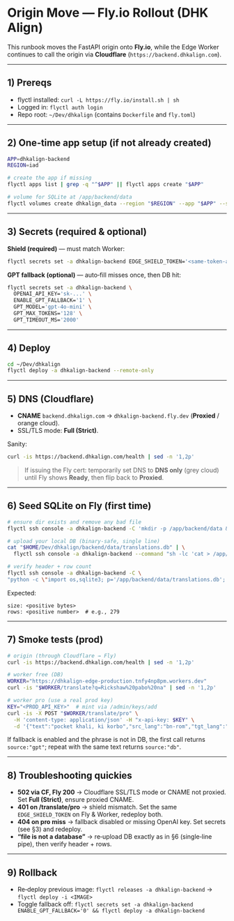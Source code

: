 # Origin Move — Fly.io Rollout (DHK Align)

This runbook moves the FastAPI origin onto **Fly.io**, while the Edge Worker continues to call the origin via **Cloudflare** (`https://backend.dhkalign.com`).

---

## 1) Prereqs
- flyctl installed: `curl -L https://fly.io/install.sh | sh`
- Logged in: `flyctl auth login`
- Repo root: `~/Dev/dhkalign` (contains `Dockerfile` and `fly.toml`)

---

## 2) One‑time app setup (if not already created)
```bash
APP=dhkalign-backend
REGION=iad

# create the app if missing
flyctl apps list | grep -q "^$APP" || flyctl apps create "$APP"

# volume for SQLite at /app/backend/data
flyctl volumes create dhkalign_data --region "$REGION" --app "$APP" --size 1
```

---

## 3) Secrets (required & optional)
**Shield (required)** — must match Worker:
```bash
flyctl secrets set -a dhkalign-backend EDGE_SHIELD_TOKEN='<same-token-as-worker-prod>'
```

**GPT fallback (optional)** — auto‑fill misses once, then DB hit:
```bash
flyctl secrets set -a dhkalign-backend \
  OPENAI_API_KEY='sk-...' \
  ENABLE_GPT_FALLBACK='1' \
  GPT_MODEL='gpt-4o-mini' \
  GPT_MAX_TOKENS='128' \
  GPT_TIMEOUT_MS='2000'
```

---

## 4) Deploy
```bash
cd ~/Dev/dhkalign
flyctl deploy -a dhkalign-backend --remote-only
```

---

## 5) DNS (Cloudflare)
- **CNAME** `backend.dhkalign.com` → `dhkalign-backend.fly.dev` (**Proxied** / orange cloud).
- SSL/TLS mode: **Full (Strict)**.

Sanity:
```bash
curl -is https://backend.dhkalign.com/health | sed -n '1,2p'
```

> If issuing the Fly cert: temporarily set DNS to **DNS only** (grey cloud) until Fly shows **Ready**, then flip back to **Proxied**.

---

## 6) Seed SQLite on Fly (first time)
```bash
# ensure dir exists and remove any bad file
flyctl ssh console -a dhkalign-backend -C 'mkdir -p /app/backend/data && rm -f /app/backend/data/translations.db'

# upload your local DB (binary‑safe, single line)
cat "$HOME/Dev/dhkalign/backend/data/translations.db" | \
  flyctl ssh console -a dhkalign-backend --command "sh -lc 'cat > /app/backend/data/translations.db && sync'"

# verify header + row count
flyctl ssh console -a dhkalign-backend -C \
"python -c \"import os,sqlite3; p='/app/backend/data/translations.db'; print('size:',os.path.getsize(p)); print('rows:', sqlite3.connect(p).execute('select count(*) from translations').fetchone()[0])\""
```

Expected:
```
size: <positive bytes>
rows: <positive number>  # e.g., 279
```

---

## 7) Smoke tests (prod)
```bash
# origin (through Cloudflare → Fly)
curl -is https://backend.dhkalign.com/health | sed -n '1,2p'

# worker free (DB)
WORKER="https://dhkalign-edge-production.tnfy4np8pm.workers.dev"
curl -is "$WORKER/translate?q=Rickshaw%20pabo%20na" | sed -n '1,2p'

# worker pro (use a real prod key)
KEY="<PROD_API_KEY>"  # mint via /admin/keys/add
curl -is -X POST "$WORKER/translate/pro" \
  -H 'content-type: application/json' -H "x-api-key: $KEY" \
  -d '{"text":"pocket khali, ki korbo","src_lang":"bn-rom","tgt_lang":"en"}' | sed -n '1,20p'
```

If fallback is enabled and the phrase is not in DB, the first call returns `source:"gpt"`; repeat with the same text returns `source:"db"`.

---

## 8) Troubleshooting quickies
- **502 via CF, Fly 200** → Cloudflare SSL/TLS mode or CNAME not proxied. Set **Full (Strict)**, ensure proxied CNAME.
- **401 on /translate/pro** → shield mismatch. Set the same `EDGE_SHIELD_TOKEN` on Fly & Worker, redeploy both.
- **404 on pro miss** → fallback disabled or missing OpenAI key. Set secrets (see §3) and redeploy.
- **“file is not a database”** → re‑upload DB exactly as in §6 (single‑line pipe), then verify header + rows.

---

## 9) Rollback
- Re‑deploy previous image: `flyctl releases -a dhkalign-backend` → `flyctl deploy -i <IMAGE>`
- Toggle fallback off: `flyctl secrets set -a dhkalign-backend ENABLE_GPT_FALLBACK='0' && flyctl deploy -a dhkalign-backend`

